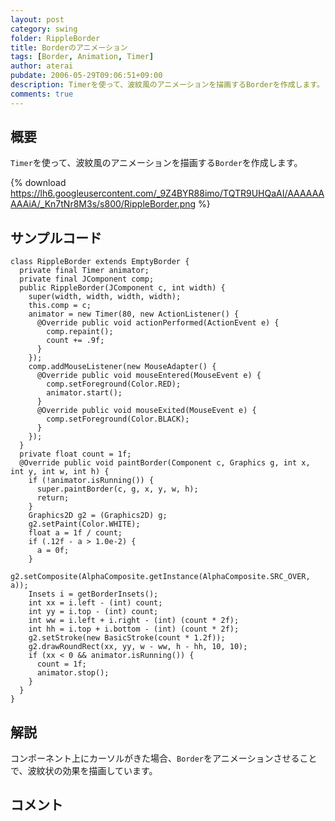 ```yaml
---
layout: post
category: swing
folder: RippleBorder
title: Borderのアニメーション
tags: [Border, Animation, Timer]
author: aterai
pubdate: 2006-05-29T09:06:51+09:00
description: Timerを使って、波紋風のアニメーションを描画するBorderを作成します。
comments: true
---
```

## 概要
`Timer`を使って、波紋風のアニメーションを描画する`Border`を作成します。

{% download https://lh6.googleusercontent.com/_9Z4BYR88imo/TQTR9UHQaAI/AAAAAAAAAiA/_Kn7tNr8M3s/s800/RippleBorder.png %}

## サンプルコード
<pre class="prettyprint"><code>class RippleBorder extends EmptyBorder {
  private final Timer animator;
  private final JComponent comp;
  public RippleBorder(JComponent c, int width) {
    super(width, width, width, width);
    this.comp = c;
    animator = new Timer(80, new ActionListener() {
      @Override public void actionPerformed(ActionEvent e) {
        comp.repaint();
        count += .9f;
      }
    });
    comp.addMouseListener(new MouseAdapter() {
      @Override public void mouseEntered(MouseEvent e) {
        comp.setForeground(Color.RED);
        animator.start();
      }
      @Override public void mouseExited(MouseEvent e) {
        comp.setForeground(Color.BLACK);
      }
    });
  }
  private float count = 1f;
  @Override public void paintBorder(Component c, Graphics g, int x, int y, int w, int h) {
    if (!animator.isRunning()) {
      super.paintBorder(c, g, x, y, w, h);
      return;
    }
    Graphics2D g2 = (Graphics2D) g;
    g2.setPaint(Color.WHITE);
    float a = 1f / count;
    if (.12f - a &gt; 1.0e-2) {
      a = 0f;
    }
    g2.setComposite(AlphaComposite.getInstance(AlphaComposite.SRC_OVER, a));
    Insets i = getBorderInsets();
    int xx = i.left - (int) count;
    int yy = i.top - (int) count;
    int ww = i.left + i.right - (int) (count * 2f);
    int hh = i.top + i.bottom - (int) (count * 2f);
    g2.setStroke(new BasicStroke(count * 1.2f));
    g2.drawRoundRect(xx, yy, w - ww, h - hh, 10, 10);
    if (xx &lt; 0 &amp;&amp; animator.isRunning()) {
      count = 1f;
      animator.stop();
    }
  }
}
</code></pre>

## 解説
コンポーネント上にカーソルがきた場合、`Border`をアニメーションさせることで、波紋状の効果を描画しています。

## コメント
